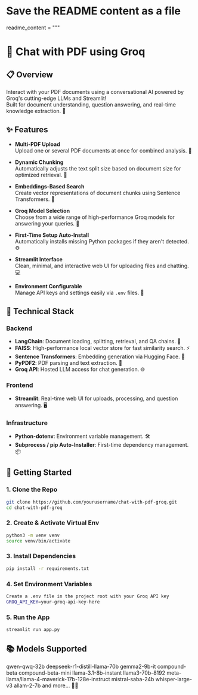 # Save the README content as a file

readme_content = """
# 📄 Chat with PDF using Groq

## 📋 Overview

Interact with your PDF documents using a conversational AI powered by Groq's cutting-edge LLMs and Streamlit!  
Built for document understanding, question answering, and real-time knowledge extraction. 🚀

## ✨ Features

- **Multi-PDF Upload**  
  Upload one or several PDF documents at once for combined analysis. 📄
  
- **Dynamic Chunking**  
  Automatically adjusts the text split size based on document size for optimized retrieval. 🔄

- **Embeddings-Based Search**  
  Create vector representations of document chunks using Sentence Transformers. 🧠

- **Groq Model Selection**  
  Choose from a wide range of high-performance Groq models for answering your queries. 🤖

- **First-Time Setup Auto-Install**  
  Automatically installs missing Python packages if they aren't detected. ⚙️

- **Streamlit Interface**  
  Clean, minimal, and interactive web UI for uploading files and chatting. 💻

- **Environment Configurable**  
  Manage API keys and settings easily via `.env` files. 🔑

## 🔧 Technical Stack

### Backend
- **LangChain**: Document loading, splitting, retrieval, and QA chains. 🔗
- **FAISS**: High-performance local vector store for fast similarity search. ⚡
- **Sentence Transformers**: Embedding generation via Hugging Face. 💬
- **PyPDF2**: PDF parsing and text extraction. 📑
- **Groq API**: Hosted LLM access for chat generation. 🌐

### Frontend
- **Streamlit**: Real-time web UI for uploads, processing, and question answering. 🖥️

### Infrastructure
- **Python-dotenv**: Environment variable management. 🛠️
- **Subprocess / pip Auto-Installer**: First-time dependency management. 📦

## 🚀 Getting Started

### 1. Clone the Repo  
```bash
git clone https://github.com/yourusername/chat-with-pdf-groq.git
cd chat-with-pdf-groq
```
### 2. Create & Activate Virtual Env  
```bash
python3 -m venv venv
source venv/bin/activate
``` 
### 3. Install Dependencies  
```bash
pip install -r requirements.txt
```
### 4. Set Environment Variables
```bash
Create a .env file in the project root with your Groq API key
GROQ_API_KEY=your-groq-api-key-here
```
### 5. Run the App
```bash
streamlit run app.py
```

## 📚 Models Supported
qwen-qwq-32b
deepseek-r1-distill-llama-70b
gemma2-9b-it
compound-beta
compound-beta-mini
llama-3.1-8b-instant
llama3-70b-8192
meta-llama/llama-4-maverick-17b-128e-instruct
mistral-saba-24b
whisper-large-v3
allam-2-7b
and more... 🧑‍💻
